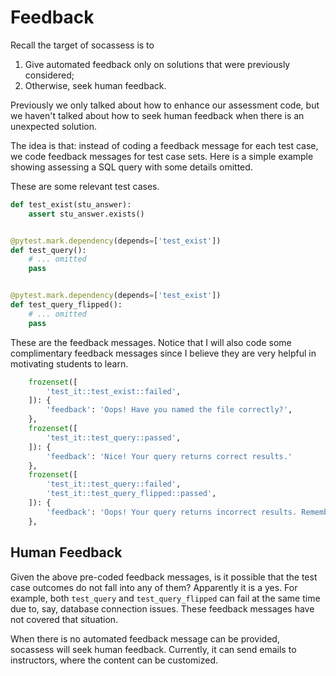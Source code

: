 # Feedback

Recall the target of socassess is to

1. Give automated feedback only on solutions that were previously considered;
1. Otherwise, seek human feedback.

Previously we only talked about how to enhance our assessment code, but we
haven't talked about how to seek human feedback when there is an unexpected
solution.

The idea is that: instead of coding a feedback message for each test case, we
code feedback messages for test case sets. Here is a simple example showing
assessing a SQL query with some details omitted.

These are some relevant test cases.

```python
def test_exist(stu_answer):
    assert stu_answer.exists()


@pytest.mark.dependency(depends=['test_exist'])
def test_query():
    # ... omitted
    pass


@pytest.mark.dependency(depends=['test_exist'])
def test_query_flipped():
    # ... omitted
    pass
```

These are the feedback messages. Notice that I will also code some complimentary
feedback messages since I believe they are very helpful in motivating students
to learn.

```python
    frozenset([
        'test_it::test_exist::failed',
    ]): {
        'feedback': 'Oops! Have you named the file correctly?',
    },
    frozenset([
        'test_it::test_query::passed',
    ]): {
        'feedback': 'Nice! Your query returns correct results.'
    },
    frozenset([
        'test_it::test_query::failed',
        'test_it::test_query_flipped::passed',
    ]): {
        'feedback': 'Oops! Your query returns incorrect results. Remember you can always contact the instructor team if you have spent too much time figuring it out on your own.'
    },
```

## Human Feedback

Given the above pre-coded feedback messages, is it possible that the test case
outcomes do not fall into any of them? Apparently it is a yes. For example, both
`test_query` and `test_query_flipped` can fail at the same time due to, say,
database connection issues. These feedback messages have not covered that
situation.

When there is no automated feedback message can be provided, socassess will seek
human feedback. Currently, it can send emails to instructors, where the content
can be customized.
